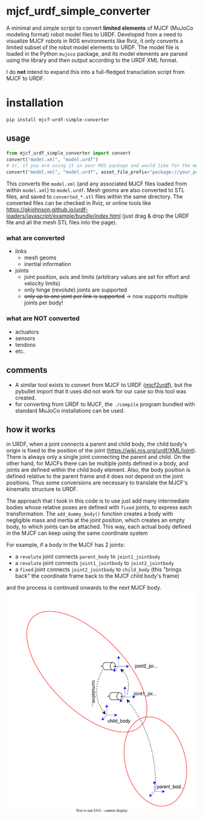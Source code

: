 # mjcf_urdf_simple_converter
A minimal and simple script to convert **limited elements** of MJCF (MuJoCo modeling format) robot model files to URDF. Developed from a need to visualize MJCF robots in ROS environments like Rviz, it only converts a limited subset of the robot model elements to URDF.
The model file is loaded in the Python `mujoco` package, and its model elements are parsed using the library and then output according to the URDF XML format.

I do **not** intend to expand this into a full-fledged transclation script from MJCF to URDF.

# installation
```
pip install mjcf-urdf-simple-converter
```

## usage
```python
from mjcf_urdf_simple_converter import convert
convert("model.xml", "model.urdf")
# or, if you are using it in your ROS package and would like for the mesh directories to be resolved correctly, set meshfile_prefix, for example:
convert("model.xml", "model.urdf", asset_file_prefix="package://your_package_name/model/")
```
This converts the `model.xml` (and any associated MJCF files loaded from within `model.xml`) to `model.urdf`. Mesh geoms are also converted to STL files, and saved to `converted_*.stl` files within the same directory. The converted files can be checked in Rviz, or online tools like https://gkjohnson.github.io/urdf-loaders/javascript/example/bundle/index.html (just drag & drop the URDF file and all the mesh STL files into the page).

### what are converted
* links
  * mesh geoms
  * inertial information
* joints
  * joint position, axis and limits (arbitrary values are set for effort and velocity limits)
  * only hinge (revolute) joints are supported
  * ~~only up to one joint per link is supported~~ -> now supports multiple joints per body!

### what are NOT converted
* actuators
* sensors
* tendons
* etc.

## comments
* A similar tool exists to convert from MJCF to URDF ([mjcf2urdf](https://github.com/iory/mjcf2urdf)), but the pybullet import that it uses did not work for our case so this tool was created.
* for converting from URDF to MJCF, the `./compile` program bundled with standard MuJoCo installations can be used.


## how it works
in URDF, when a joint connects a parent and child body, the child body's origin is fixed to the position of the joint (https://wiki.ros.org/urdf/XML/joint). There is always only a single joint connecting the parent and child. On the other hand, for MJCFs there can be multiple joints defined in a body, and joints are defined within the child body element. Also, the body position is defined relative to the parent frame and it does not depend on the joint positions. Thus some conversions are necessary to translate the MJCF's kinematic structure to URDF.

The approach that I took in this code is to use just add many intermediate bodies whose relative poses are defined with `fixed` joints, to express each transformation. The `add_dummy_body()` function creates a body with negligible mass and inertia at the joint position, which creates an empty body, to which joints can be attached. This way, each actual body defined in the MJCF can keep using the same coordinate system 

For example, if a body in the MJCF has 2 joints:

- a `revolute` joint connects `parent_body` to `joint1_jointbody`
- a `revolute` joint connects `joint1_jointbody` to `joint2_jointbody`
- a `fixed` joint connects `joint2_jointbody` to `child_body` (this "brings back" the coordinate frame back to the MJCF child body's frame)

and the process is continued onwards to the next MJCF body.
![](kinematic_chain.drawio.svg)
